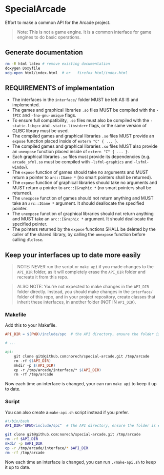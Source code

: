 # SpecialArcade

Effort to make a common API for the Arcade project.

> Note: This is not a game engine. It is a common interface for game engines to do basic operations.

## Generate documentation

```bash
rm -R html latex # remove existing documentation
doxygen Doxyfile
xdg-open html/index.html  # or   firefox html/index.html
```

## REQUIREMENTS of implementation

- The interfaces in the `interface/` folder MUST be left AS IS and implemented.
- The games and graphical libraries `.so` files MUST be compiled with the `-fPIC`
and `-fno-gnu-unique` flags.
- To ensure full compatibility, `.so` files must also be compiled with the
`-static-libgcc` and `-static-libstdc++` flags, or the same version of GLIBC
library must be used.
- The compiled games and graphical libraries `.so` files MUST provide an
`expose` function placed inside of `extern "C" { ... }`.
- The compiled games and graphical libraries `.so` files MUST also provide an
`unexpose` function placed inside of `extern "C" { ... }`.
- Each graphical libraries `.so` files must provide its dependencies (e.g.
`arcade_sfml.so` must be compiled with `-lsfml-graphics` and `-lsfml-window`).
- The `expose` function of games should take no arguments and MUST
return a pointer to `arc::IGame *` (no smart pointers shall be returned).
- The `expose` function of graphical libraries should take no arguments and
MUST return a pointer to `arc::IGraphic *` (no smart pointers shall be
returned).
- The `unexpose` function of games should not return anything and MUST take
an `arc::IGame *` argument. It should deallocate the specified pointer.
- The `unexpose` function of graphical libraries should not return anything and
MUST take an `arc::IGraphic *` argument. It should deallocate the specified
pointer.
- The pointers returned by the `expose` functions SHALL be deleted by the
caller of the shared library, by calling the `unexpose` function before
calling `dlclose`.


## Keep your interfaces up to date more easily

> NOTE: NEVER run the script or `make api` if you made changes to the
> `API_DIR` folder, as it will completely erase the `API_DIR` folder
> and recreate it from this repo.

> ALSO NOTE: You're not expected to make changes in the `API_DIR` folder
> directly. Instead, you should make changes in the `interface/` folder
> of this repo, and in your project repository, create classes
> that inherit these interfaces, in another folder (NOT IN `API_DIR`).

### Makefile

Add this to your Makefile.

```makefile
API_DIR = $(PWD)/include/spc  # the API directory, ensure the folder is empty

# ...

api:
    git clone git@github.com:norech/special-arcade.git /tmp/arcade
    rm -rf $(API_DIR)
    mkdir -p $(API_DIR)
    cp -r /tmp/arcade/interface/* $(API_DIR)
    rm -rf /tmp/arcade
```

Now each time an interface is changed, your can run `make api` to keep it
up to date.

### Script

You can also create a `make-api.sh` script instead if you prefer.

```bash
#!/bin/bash
API_DIR="$PWD/include/spc"  # the API directory, ensure the folder is empty

git clone git@github.com:norech/special-arcade.git /tmp/arcade
rm -rf $API_DIR
mkdir -p $API_DIR
cp -r /tmp/arcade/interface/* $API_DIR
rm -rf /tmp/arcade
```

Now each time an interface is changed, you can run `./make-api.sh` to keep it
up to date.
